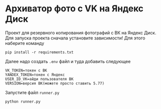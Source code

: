 # Архиватор фото с VK на Яндекс Диск

Проект для резервного копирования фотографий с ВК на Яндекс Диск. Для запуска проекта сначала установите зависимости! Для этого наберите команду 
```
pip install -r requirements.txt
```

Далее надо создать ```.env``` файл и туда добавить следующее
```
VK_TOKEN=токен с ВК
YANDEX_TOKEN=токен с Яндекс
USER_ID_VK=айди пользователя ВК
VERSION=версия ВК(можете просто ставить 5.77)
```
Запустите файл ```runner.py```
```
python runner.py
```
